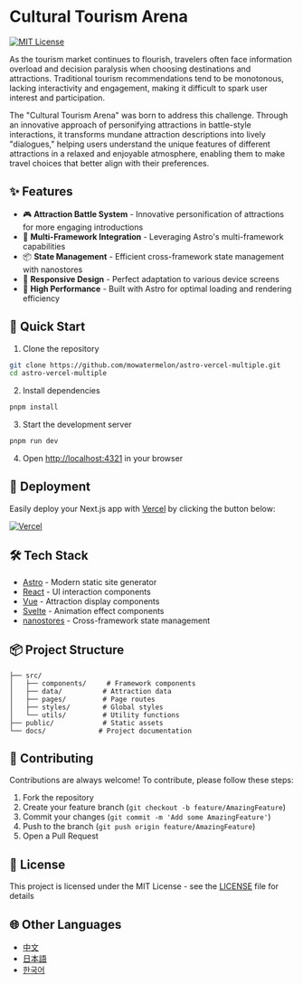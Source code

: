 # Cultural Tourism Arena

[![MIT License](https://img.shields.io/badge/License-MIT-green.svg)](https://choosealicense.com/licenses/mit/)

As the tourism market continues to flourish, travelers often face information overload and decision paralysis when choosing destinations and attractions. Traditional tourism recommendations tend to be monotonous, lacking interactivity and engagement, making it difficult to spark user interest and participation.

The "Cultural Tourism Arena" was born to address this challenge. Through an innovative approach of personifying attractions in battle-style interactions, it transforms mundane attraction descriptions into lively "dialogues," helping users understand the unique features of different attractions in a relaxed and enjoyable atmosphere, enabling them to make travel choices that better align with their preferences.

## ✨ Features

- 🎮 **Attraction Battle System** - Innovative personification of attractions for more engaging introductions
- 🎯 **Multi-Framework Integration** - Leveraging Astro's multi-framework capabilities
- 📦 **State Management** - Efficient cross-framework state management with nanostores
- 🎨 **Responsive Design** - Perfect adaptation to various device screens
- 🚀 **High Performance** - Built with Astro for optimal loading and rendering efficiency

## 🚀 Quick Start

1. Clone the repository

```bash
git clone https://github.com/mowatermelon/astro-vercel-multiple.git
cd astro-vercel-multiple
```

2. Install dependencies

```bash
pnpm install
```

3. Start the development server

```bash
pnpm run dev
```

4. Open [http://localhost:4321](http://localhost:4321) in your browser

## 🚀 Deployment

Easily deploy your Next.js app with [Vercel](https://vercel.com/new?utm_medium=default-template&filter=next.js&utm_source=github&utm_campaign=astro-vercel-multiple) by clicking the button below:

[![Vercel](https://vercel.com/button)](https://vercel.com/new/git/external?repository-url=https://github.com/mowatermelon/astro-vercel-multiple)

## 🛠️ Tech Stack

- [Astro](https://astro.build) - Modern static site generator
- [React](https://reactjs.org) - UI interaction components
- [Vue](https://vuejs.org) - Attraction display components
- [Svelte](https://svelte.dev) - Animation effect components
- [nanostores](https://github.com/nanostores/nanostores) - Cross-framework state management

## 📦 Project Structure

```
├── src/
│   ├── components/     # Framework components
│   ├── data/          # Attraction data
│   ├── pages/         # Page routes
│   ├── styles/        # Global styles
│   └── utils/         # Utility functions
├── public/            # Static assets
└── docs/             # Project documentation
```

## 🤝 Contributing

Contributions are always welcome! To contribute, please follow these steps:

1. Fork the repository
2. Create your feature branch (`git checkout -b feature/AmazingFeature`)
3. Commit your changes (`git commit -m 'Add some AmazingFeature'`)
4. Push to the branch (`git push origin feature/AmazingFeature`)
5. Open a Pull Request

## 📄 License

This project is licensed under the MIT License - see the [LICENSE](LICENSE) file for details

## 🌐 Other Languages

- [中文](README.zh.md)
- [日本語](README.ja.md)
- [한국어](README.ko.md)

